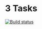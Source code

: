 # 3 Tasks
[![Build status](https://ci.appveyor.com/api/projects/status/fxu2fia2x6qulu97?svg=true)](https://ci.appveyor.com/project/igrkirillov/lesson-tasks)
